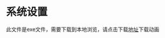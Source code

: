 # 系统设置

此文件是exe文件，需要下载到本地浏览，请点击下载[地址](http://resource.3cwdb.com/kailong-donghua/服务器安装-1系统设置.exe)下载动画

